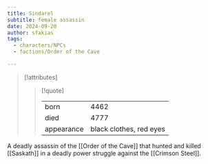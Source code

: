 ```yaml
---
title: Sindarel
subtitle: female assassin
date: 2024-09-20
author: sfakias
tags:
  - characters/NPCs
  - factions/Order of the Cave

---
```

> [!attributes]
> 
> > [!quote]
> >
> > | | |
> > | --- | --- |
> > | born | 4462 |
> > | died | 4777 |
> > | appearance | black clothes, red eyes |

A deadly assassin of the [[Order of the Cave]] that hunted and killed [[Saskath]] in a deadly power struggle against the [[Crimson Steel]].
